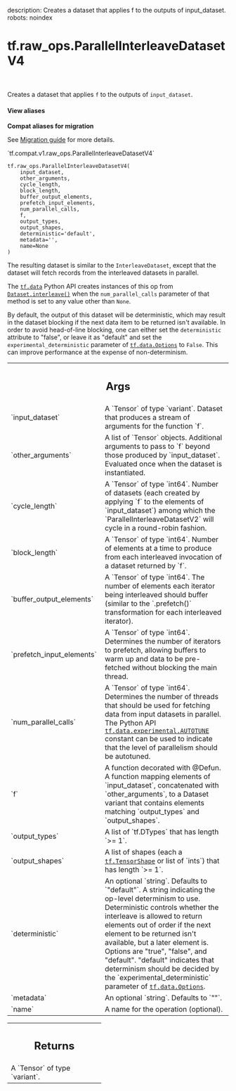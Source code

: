 description: Creates a dataset that applies f to the outputs of input_dataset.
robots: noindex

# tf.raw_ops.ParallelInterleaveDatasetV4

<!-- Insert buttons and diff -->

<table class="tfo-notebook-buttons tfo-api nocontent" align="left">

</table>



Creates a dataset that applies `f` to the outputs of `input_dataset`.

<section class="expandable">
  <h4 class="showalways">View aliases</h4>
  <p>
<b>Compat aliases for migration</b>
<p>See
<a href="https://www.tensorflow.org/guide/migrate">Migration guide</a> for
more details.</p>
<p>`tf.compat.v1.raw_ops.ParallelInterleaveDatasetV4`</p>
</p>
</section>

<pre class="devsite-click-to-copy prettyprint lang-py tfo-signature-link">
<code>tf.raw_ops.ParallelInterleaveDatasetV4(
    input_dataset,
    other_arguments,
    cycle_length,
    block_length,
    buffer_output_elements,
    prefetch_input_elements,
    num_parallel_calls,
    f,
    output_types,
    output_shapes,
    deterministic=&#x27;default&#x27;,
    metadata=&#x27;&#x27;,
    name=None
)
</code></pre>



<!-- Placeholder for "Used in" -->

The resulting dataset is similar to the `InterleaveDataset`, except that the
dataset will fetch records from the interleaved datasets in parallel.

The <a href="../../tf/data.md"><code>tf.data</code></a> Python API creates instances of this op from
<a href="../../tf/data/Dataset.md#interleave"><code>Dataset.interleave()</code></a> when the `num_parallel_calls` parameter of that method
is set to any value other than `None`.

By default, the output of this dataset will be deterministic, which may result
in the dataset blocking if the next data item to be returned isn't available.
In order to avoid head-of-line blocking, one can either set the `deterministic`
attribute to "false", or leave it as "default" and set the
`experimental_deterministic` parameter of <a href="../../tf/data/Options.md"><code>tf.data.Options</code></a> to `False`.
This can improve performance at the expense of non-determinism.

<!-- Tabular view -->
 <table class="responsive fixed orange">
<colgroup><col width="214px"><col></colgroup>
<tr><th colspan="2"><h2 class="add-link">Args</h2></th></tr>

<tr>
<td>
`input_dataset`
</td>
<td>
A `Tensor` of type `variant`.
Dataset that produces a stream of arguments for the function `f`.
</td>
</tr><tr>
<td>
`other_arguments`
</td>
<td>
A list of `Tensor` objects.
Additional arguments to pass to `f` beyond those produced by `input_dataset`.
Evaluated once when the dataset is instantiated.
</td>
</tr><tr>
<td>
`cycle_length`
</td>
<td>
A `Tensor` of type `int64`.
Number of datasets (each created by applying `f` to the elements of
`input_dataset`) among which the `ParallelInterleaveDatasetV2` will cycle in a
round-robin fashion.
</td>
</tr><tr>
<td>
`block_length`
</td>
<td>
A `Tensor` of type `int64`.
Number of elements at a time to produce from each interleaved invocation of a
dataset returned by `f`.
</td>
</tr><tr>
<td>
`buffer_output_elements`
</td>
<td>
A `Tensor` of type `int64`.
The number of elements each iterator being interleaved should buffer (similar
to the `.prefetch()` transformation for each interleaved iterator).
</td>
</tr><tr>
<td>
`prefetch_input_elements`
</td>
<td>
A `Tensor` of type `int64`.
Determines the number of iterators to prefetch, allowing buffers to warm up and
data to be pre-fetched without blocking the main thread.
</td>
</tr><tr>
<td>
`num_parallel_calls`
</td>
<td>
A `Tensor` of type `int64`.
Determines the number of threads that should be used for fetching data from
input datasets in parallel. The Python API <a href="../../tf/data/experimental.md#AUTOTUNE"><code>tf.data.experimental.AUTOTUNE</code></a>
constant can be used to indicate that the level of parallelism should be autotuned.
</td>
</tr><tr>
<td>
`f`
</td>
<td>
A function decorated with @Defun.
A function mapping elements of `input_dataset`, concatenated with
`other_arguments`, to a Dataset variant that contains elements matching
`output_types` and `output_shapes`.
</td>
</tr><tr>
<td>
`output_types`
</td>
<td>
A list of `tf.DTypes` that has length `>= 1`.
</td>
</tr><tr>
<td>
`output_shapes`
</td>
<td>
A list of shapes (each a <a href="../../tf/TensorShape.md"><code>tf.TensorShape</code></a> or list of `ints`) that has length `>= 1`.
</td>
</tr><tr>
<td>
`deterministic`
</td>
<td>
An optional `string`. Defaults to `"default"`.
A string indicating the op-level determinism to use. Deterministic controls
whether the interleave is allowed to return elements out of order if the next
element to be returned isn't available, but a later element is. Options are
"true", "false", and "default". "default" indicates that determinism should be
decided by the `experimental_deterministic` parameter of <a href="../../tf/data/Options.md"><code>tf.data.Options</code></a>.
</td>
</tr><tr>
<td>
`metadata`
</td>
<td>
An optional `string`. Defaults to `""`.
</td>
</tr><tr>
<td>
`name`
</td>
<td>
A name for the operation (optional).
</td>
</tr>
</table>



<!-- Tabular view -->
 <table class="responsive fixed orange">
<colgroup><col width="214px"><col></colgroup>
<tr><th colspan="2"><h2 class="add-link">Returns</h2></th></tr>
<tr class="alt">
<td colspan="2">
A `Tensor` of type `variant`.
</td>
</tr>

</table>

